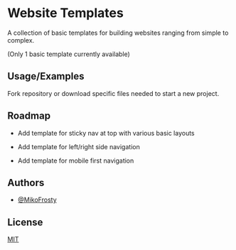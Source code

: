 
# Website Templates

A collection of basic templates for building websites ranging from simple to complex.

(Only 1 basic template currently available)


## Usage/Examples

Fork repository or download specific files needed to start a new project.


## Roadmap

- Add template for sticky nav at top with various basic layouts

- Add template for left/right side navigation

- Add template for mobile first navigation


## Authors

- [@MikoFrosty](https://www.github.com/MikoFrosty)


## License

[MIT](https://choosealicense.com/licenses/mit/)

